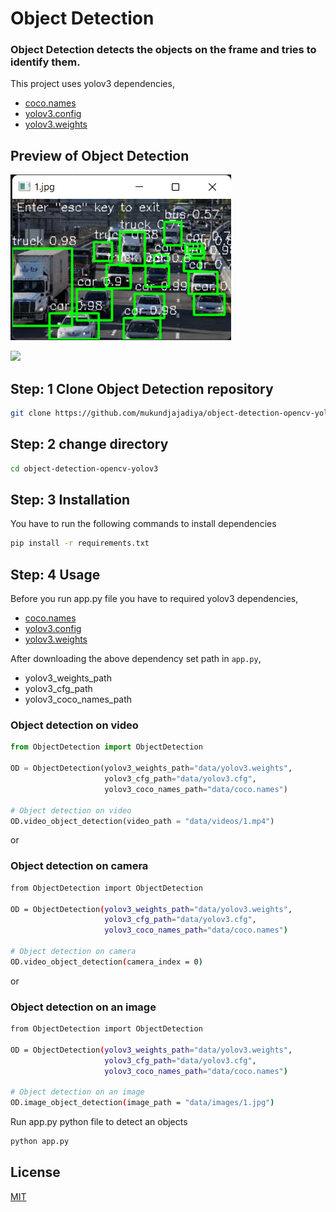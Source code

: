 # Object Detection

### Object Detection detects the objects on the frame and tries to identify them.

This project uses yolov3 dependencies,

- [coco.names](https://github.com/pjreddie/darknet/blob/master/data/coco.names)
- [yolov3.config](https://github.com/pjreddie/darknet/blob/master/cfg/yolov3.cfg)
- [yolov3.weights](https://pjreddie.com/media/files/yolov3.weights)

## Preview of Object Detection
![](https://github.com/mukundjajadiya/object-detection-opencv-yolov3/blob/main/data/GIF/object_detection_on_image.png)

![](https://github.com/mukundjajadiya/object-detection-opencv-yolov3/blob/main/data/GIF/object_detection_on_video.gif)

## **Step: 1** Clone Object Detection repository
```bash
git clone https://github.com/mukundjajadiya/object-detection-opencv-yolov3.git
```
## **Step: 2** change directory
```bash
cd object-detection-opencv-yolov3
```
## **Step: 3** Installation
You have to run the following commands to install dependencies

```bash
pip install -r requirements.txt
```

## **Step: 4** Usage
Before you run app.py file you have to required yolov3 dependencies,
- [coco.names](https://github.com/pjreddie/darknet/blob/master/data/coco.names)
- [yolov3.config](https://github.com/pjreddie/darknet/blob/master/cfg/yolov3.cfg)
- [yolov3.weights](https://pjreddie.com/media/files/yolov3.weights)

After downloading the above dependency set path in `app.py`,
- yolov3_weights_path
- yolov3_cfg_path
- yolov3_coco_names_path
  

### Object detection on video

```python
from ObjectDetection import ObjectDetection

OD = ObjectDetection(yolov3_weights_path="data/yolov3.weights",
                     yolov3_cfg_path="data/yolov3.cfg",
                     yolov3_coco_names_path="data/coco.names")

# Object detection on video
OD.video_object_detection(video_path = "data/videos/1.mp4")
```

or

### Object detection on camera

```bash
from ObjectDetection import ObjectDetection

OD = ObjectDetection(yolov3_weights_path="data/yolov3.weights",
                     yolov3_cfg_path="data/yolov3.cfg",
                     yolov3_coco_names_path="data/coco.names")

# Object detection on camera
OD.video_object_detection(camera_index = 0)
```

or

### Object detection on an image

```bash
from ObjectDetection import ObjectDetection

OD = ObjectDetection(yolov3_weights_path="data/yolov3.weights",
                     yolov3_cfg_path="data/yolov3.cfg",
                     yolov3_coco_names_path="data/coco.names")

# Object detection on an image
OD.image_object_detection(image_path = "data/images/1.jpg")
```
Run app.py python file to detect an objects 
```bash
python app.py
```
## License

[MIT](https://choosealicense.com/licenses/mit/)
